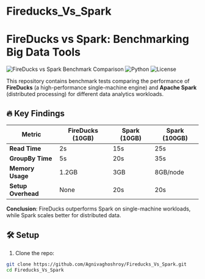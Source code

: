 # Fireducks_Vs_Spark
# FireDucks vs Spark: Benchmarking Big Data Tools

![FireDucks vs Spark Benchmark Comparison](https://img.shields.io/badge/benchmark-results-brightgreen) 
![Python](https://img.shields.io/badge/python-3.8%2B-blue)
![License](https://img.shields.io/badge/license-MIT-green)

This repository contains benchmark tests comparing the performance of **FireDucks** (a high-performance single-machine engine) and **Apache Spark** (distributed processing) for different data analytics workloads.

## 🔥 Key Findings

| Metric               | FireDucks (10GB) | Spark (10GB) | Spark (100GB) |
|----------------------|------------------|--------------|---------------|
| **Read Time**        | 2s               | 15s          | 25s           |
| **GroupBy Time**     | 5s               | 20s          | 35s           |
| **Memory Usage**     | 1.2GB            | 3GB          | 8GB/node      |
| **Setup Overhead**   | None             | 20s          | 20s           |

**Conclusion**: FireDucks outperforms Spark on single-machine workloads, while Spark scales better for distributed data.

## 🛠️ Setup

1. Clone the repo:
```bash
git clone https://github.com/Agnivaghoshroy/Fireducks_Vs_Spark.git
cd Fireducks_Vs_Spark
